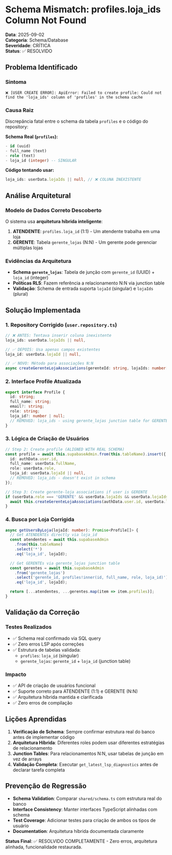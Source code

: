 # Schema Mismatch: profiles.loja_ids Column Not Found

**Data**: 2025-09-02  
**Categoria**: Schema/Database  
**Severidade**: CRÍTICA  
**Status**: ✅ RESOLVIDO

## Problema Identificado

### Sintoma

```
❌ [USER CREATE ERROR]: ApiError: Failed to create profile: Could not find the 'loja_ids' column of 'profiles' in the schema cache
```

### Causa Raiz

Discrepância fatal entre o schema da tabela `profiles` e o código do repository:

**Schema Real (`profiles`):**

```sql
- id (uuid)
- full_name (text)
- role (text)
- loja_id (integer) -- SINGULAR
```

**Código tentando usar:**

```typescript
loja_ids: userData.lojaIds || null, // ❌ COLUNA INEXISTENTE
```

## Análise Arquitetural

### Modelo de Dados Correto Descoberto

O sistema usa **arquitetura híbrida inteligente**:

1. **ATENDENTE**: `profiles.loja_id` (1:1) - Um atendente trabalha em uma loja
2. **GERENTE**: Tabela `gerente_lojas` (N:N) - Um gerente pode gerenciar múltiplas lojas

### Evidências da Arquitetura

- **Schema `gerente_lojas`**: Tabela de junção com `gerente_id` (UUID) + `loja_id` (integer)
- **Políticas RLS**: Fazem referência a relacionamento N:N via junction table
- **Validação**: Schema de entrada suporta `lojaId` (singular) e `lojaIds` (plural)

## Solução Implementada

### 1. Repository Corrigido (`user.repository.ts`)

```typescript
// ❌ ANTES: Tentava inserir coluna inexistente
loja_ids: userData.lojaIds || null,

// ✅ DEPOIS: Usa apenas campos existentes
loja_id: userData.lojaId || null,

// ✅ NOVO: Método para associações N:N
async createGerenteLojaAssociations(gerenteId: string, lojaIds: number[]): Promise<void>
```

### 2. Interface Profile Atualizada

```typescript
export interface Profile {
  id: string;
  full_name: string;
  email?: string;
  role: string;
  loja_id?: number | null;
  // REMOVED: loja_ids - using gerente_lojas junction table for GERENTE role
}
```

### 3. Lógica de Criação de Usuários

```typescript
// Step 2: Create profile (ALIGNED WITH REAL SCHEMA)
const profile = await this.supabaseAdmin.from(this.tableName).insert({
  id: authData.user.id,
  full_name: userData.fullName,
  role: userData.role,
  loja_id: userData.lojaId || null,
  // REMOVED: loja_ids - doesn't exist in schema
});

// Step 3: Create gerente-loja associations if user is GERENTE
if (userData.role === 'GERENTE' && userData.lojaIds && userData.lojaIds.length > 0) {
  await this.createGerenteLojaAssociations(authData.user.id, userData.lojaIds);
}
```

### 4. Busca por Loja Corrigida

```typescript
async getUsersByLoja(lojaId: number): Promise<Profile[]> {
  // Get ATENDENTEs directly via loja_id
  const atendentes = await this.supabaseAdmin
    .from(this.tableName)
    .select('*')
    .eq('loja_id', lojaId);

  // Get GERENTEs via gerente_lojas junction table
  const gerentes = await this.supabaseAdmin
    .from('gerente_lojas')
    .select('gerente_id, profiles!inner(id, full_name, role, loja_id)')
    .eq('loja_id', lojaId);

  return [...atendentes, ...gerentes.map(item => item.profiles)];
}
```

## Validação da Correção

### Testes Realizados

- ✅ Schema real confirmado via SQL query
- ✅ Zero erros LSP após correções
- ✅ Estrutura de tabelas validada:
  - `profiles`: `loja_id` (singular)
  - `gerente_lojas`: `gerente_id` + `loja_id` (junction table)

### Impacto

- ✅ API de criação de usuários funcional
- ✅ Suporte correto para ATENDENTE (1:1) e GERENTE (N:N)
- ✅ Arquitetura híbrida mantida e clarificada
- ✅ Zero erros de compilação

## Lições Aprendidas

1. **Verificação de Schema**: Sempre confirmar estrutura real do banco antes de implementar código
2. **Arquitetura Híbrida**: Diferentes roles podem usar diferentes estratégias de relacionamento
3. **Junction Tables**: Para relacionamentos N:N, usar tabelas de junção em vez de arrays
4. **Validação Completa**: Executar `get_latest_lsp_diagnostics` antes de declarar tarefa completa

## Prevenção de Regressão

- **Schema Validation**: Comparar `shared/schema.ts` com estrutura real do banco
- **Interface Consistency**: Manter interfaces TypeScript alinhadas com schema
- **Test Coverage**: Adicionar testes para criação de ambos os tipos de usuário
- **Documentation**: Arquitetura híbrida documentada claramente

**Status Final**: ✅ RESOLVIDO COMPLETAMENTE - Zero erros, arquitetura alinhada, funcionalidade restaurada.
